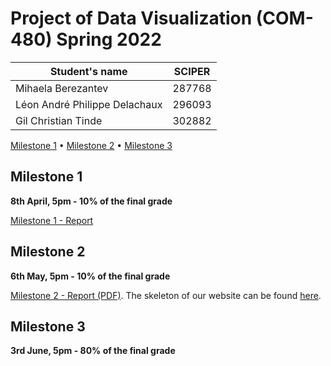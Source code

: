 # Project of Data Visualization (COM-480) Spring 2022


| Student's name                | SCIPER |
| ----------------------------- | ------ |
| Mihaela Berezantev            | 287768 |
| Léon André Philippe Delachaux | 296093 |
| Gil Christian Tinde           | 302882 |


[Milestone 1](#milestone-1) • [Milestone 2](#milestone-2) • [Milestone 3](#milestone-3)

## Milestone 1

**8th April, 5pm - 10% of the final grade**

[Milestone 1 - Report](milestones/milestone1.md)

## Milestone 2

**6th May, 5pm - 10% of the final grade**

[Milestone 2 - Report (PDF)](milestones/milestone2.pdf). The skeleton of our website can be found [here](https://com-480-data-visualization.github.io/datavis-project-2022-glm/).

## Milestone 3

**3rd June, 5pm - 80% of the final grade**
